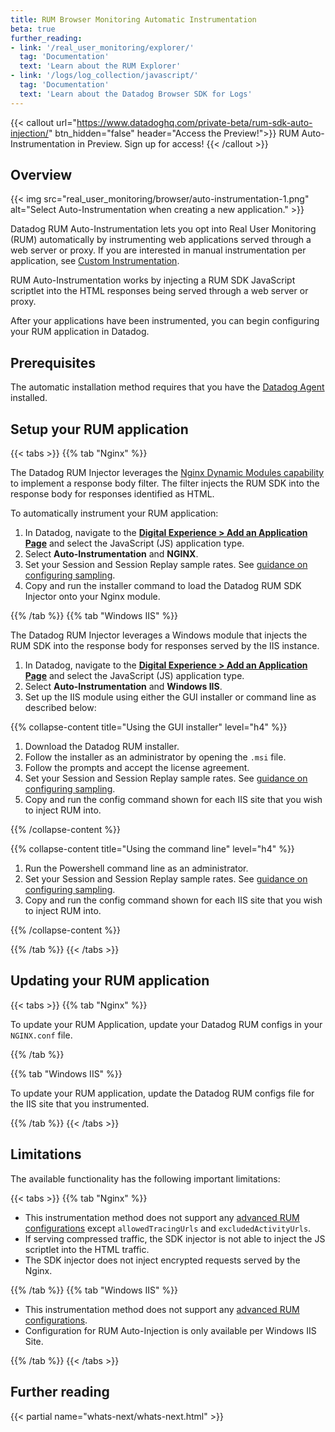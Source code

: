 ```yaml
---
title: RUM Browser Monitoring Automatic Instrumentation
beta: true
further_reading:
- link: '/real_user_monitoring/explorer/'
  tag: 'Documentation'
  text: 'Learn about the RUM Explorer'
- link: '/logs/log_collection/javascript/'
  tag: 'Documentation'
  text: 'Learn about the Datadog Browser SDK for Logs'
---
```


{{< callout url="https://www.datadoghq.com/private-beta/rum-sdk-auto-injection/" btn_hidden="false" header="Access the Preview!">}}
RUM Auto-Instrumentation in Preview. Sign up for access!
{{< /callout >}}

## Overview

{{< img src="real_user_monitoring/browser/auto-instrumentation-1.png" alt="Select Auto-Instrumentation when creating a new application." >}}

Datadog RUM Auto-Instrumentation lets you opt into Real User Monitoring (RUM) automatically by instrumenting web applications served through a web server or proxy. If you are interested in manual instrumentation per application, see [Custom Instrumentation][1].

RUM Auto-Instrumentation works by injecting a RUM SDK JavaScript scriptlet into the HTML responses being served through a web server or proxy.

After your applications have been instrumented, you can begin configuring your RUM application in Datadog.

## Prerequisites

The automatic installation method requires that you have the [Datadog Agent][2] installed.

## Setup your RUM application

{{< tabs >}}
{{% tab "Nginx" %}}

The Datadog RUM Injector leverages the [Nginx Dynamic Modules capability][1] to implement a response body filter. The filter injects the RUM SDK into the response body for responses identified as HTML.

To automatically instrument your RUM application:

1. In Datadog, navigate to the [**Digital Experience > Add an Application Page**][2] and select the JavaScript (JS) application type.
2. Select **Auto-Instrumentation** and **NGINX**.
3. Set your Session and Session Replay sample rates. See [guidance on configuring sampling][3].
4. Copy and run the installer command to load the Datadog RUM SDK Injector onto your Nginx module.

[1]: https://docs.nginx.com/nginx/admin-guide/dynamic-modules/dynamic-modules/
[2]: https://app.datadoghq.com/rum/list
[3]: /real_user_monitoring/guide/sampling-browser-plans/

{{% /tab %}}
{{% tab "Windows IIS" %}}

The Datadog RUM Injector leverages a Windows module that injects the RUM SDK into the response body for responses served by the IIS instance.

1. In Datadog, navigate to the [**Digital Experience > Add an Application Page**][1] and select the JavaScript (JS) application type.
2. Select **Auto-Instrumentation** and **Windows IIS**.
3. Set up the IIS module using either the GUI installer or command line as described below:

{{% collapse-content title="Using the GUI installer" level="h4" %}}

1. Download the Datadog RUM installer.
2. Follow the installer as an administrator by opening the `.msi` file.
3. Follow the prompts and accept the license agreement.
4. Set your Session and Session Replay sample rates. See [guidance on configuring sampling][1].
5. Copy and run the config command shown for each IIS site that you wish to inject RUM into.

[1]: /real_user_monitoring/guide/best-practices-for-rum-sampling/

{{% /collapse-content %}}

{{% collapse-content title="Using the command line" level="h4" %}}

1. Run the Powershell command line as an administrator.
2. Set your Session and Session Replay sample rates. See [guidance on configuring sampling][1].
3. Copy and run the config command shown for each IIS site that you wish to inject RUM into.

[1]: /real_user_monitoring/guide/best-practices-for-rum-sampling/

{{% /collapse-content %}}

[1]: https://app.datadoghq.com/rum/list/create/

{{% /tab %}}
{{< /tabs >}}

## Updating your RUM application

{{< tabs >}}
{{% tab "Nginx" %}}

To update your RUM Application, update your Datadog RUM configs in your `NGINX.conf` file.

{{% /tab %}}

{{% tab "Windows IIS" %}}

To update your RUM application, update the Datadog RUM configs file for the IIS site that you instrumented.

{{% /tab %}}
{{< /tabs >}}

## Limitations

The available functionality has the following important limitations:

{{< tabs >}}
{{% tab "Nginx" %}}

- This instrumentation method does not support any [advanced RUM configurations][1] except `allowedTracingUrls` and `excludedActivityUrls`.
- If serving compressed traffic, the SDK injector is not able to inject the JS scriptlet into the HTML traffic.
- The SDK injector does not inject encrypted requests served by the Nginx.

[1]: /real_user_monitoring/browser/advanced_configuration/
[2]: /real_user_monitoring/browser/custom_setup/#initialization-parameters

{{% /tab %}}
{{% tab "Windows IIS" %}}

- This instrumentation method does not support any [advanced RUM configurations][1].
- Configuration for RUM Auto-Injection is only available per Windows IIS Site.

[1]: /real_user_monitoring/browser/advanced_configuration/

{{% /tab %}}
{{< /tabs >}}

## Further reading

{{< partial name="whats-next/whats-next.html" >}}

[1]: /real_user_monitoring/browser/custom_setup
[2]: /agent/
